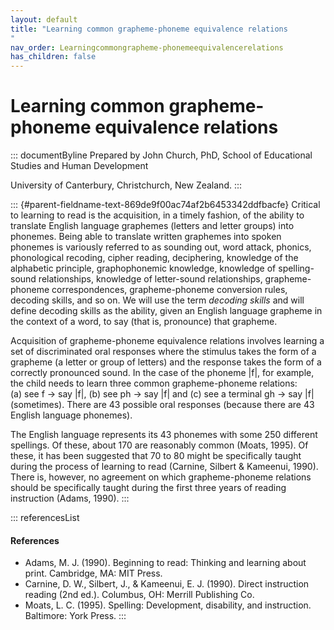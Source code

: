 ```yaml
---
layout: default
title: "Learning common grapheme-phoneme equivalence relations 
"
nav_order: Learningcommongrapheme-phonemeequivalencerelations
has_children: false
---
```

# Learning common grapheme-phoneme equivalence relations 


::: documentByline
Prepared by John Church, PhD, School of Educational Studies and Human
Development

University of Canterbury, Christchurch, New Zealand.
:::

::: {#parent-fieldname-text-869de9f00ac74af2b6453342ddfbacfe}
Critical to learning to read is the acquisition, in a timely fashion, of
the ability to translate English language graphemes (letters and letter
groups) into phonemes. Being able to translate written graphemes into
spoken phonemes is variously referred to as sounding out, word attack,
phonics, phonological recoding, cipher reading, deciphering, knowledge
of the alphabetic principle, graphophonemic knowledge, knowledge of
spelling-sound relationships, knowledge of letter-sound relationships,
grapheme-phoneme correspondences, grapheme-phoneme conversion rules,
decoding skills, and so on. We will use the term *decoding skills* and
will define decoding skills as the ability, given an English language
grapheme in the context of a word, to say (that is, pronounce) that
grapheme.

Acquisition of grapheme-phoneme equivalence relations involves learning
a set of discriminated oral responses where the stimulus takes the form
of a grapheme (a letter or group of letters) and the response takes the
form of a correctly pronounced sound. In the case of the phoneme \|f\|,
for example, the child needs to learn three common grapheme-phoneme
relations: (a) see f -\> say \|f\|, (b) see ph -\> say \|f\| and (c) see
a terminal gh -\> say \|f\| (sometimes). There are 43 possible oral
responses (because there are 43 English language phonemes).

The English language represents its 43 phonemes with some 250 different
spellings. Of these, about 170 are reasonably common (Moats, 1995). Of
these, it has been suggested that 70 to 80 might be specifically taught
during the process of learning to read (Carnine, Silbert & Kameenui,
1990). There is, however, no agreement on which grapheme-phoneme
relations should be specifically taught during the first three years of
reading instruction (Adams, 1990).
:::

::: referencesList
#### References

-   Adams, M. J. (1990). Beginning to read: Thinking and learning about
    print. Cambridge, MA: MIT Press.
-   Carnine, D. W., Silbert, J., & Kameenui, E. J. (1990). Direct
    instruction reading (2nd ed.). Columbus, OH: Merrill Publishing Co.
-   Moats, L. C. (1995). Spelling: Development, disability, and
    instruction. Baltimore: York Press.
:::
